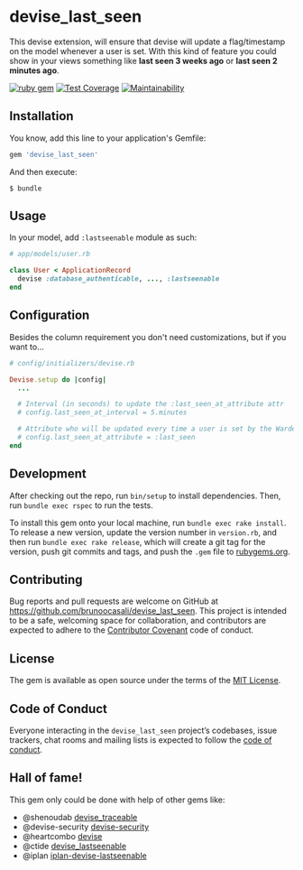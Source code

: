 # devise_last_seen

This devise extension, will ensure that devise will update a flag/timestamp on the model whenever a user is set.
With this kind of feature you could show in your views something like **last seen 3 weeks ago** or **last seen 2 minutes ago**.

[![ruby gem](https://github.com/brunoocasali/devise_last_seen/actions/workflows/gem.yml/badge.svg)](https://github.com/brunoocasali/devise_last_seen/actions/workflows/gem.yml)
[![Test Coverage](https://api.codeclimate.com/v1/badges/056e2b80cbcdb5d7b402/test_coverage)](https://codeclimate.com/github/brunoocasali/devise_last_seen/test_coverage)
[![Maintainability](https://api.codeclimate.com/v1/badges/056e2b80cbcdb5d7b402/maintainability)](https://codeclimate.com/github/brunoocasali/devise_last_seen/maintainability)

## Installation

You know, add this line to your application's Gemfile:

```ruby
gem 'devise_last_seen'
```

And then execute:

    $ bundle

## Usage

In your model, add `:lastseenable` module as such:

```rb
# app/models/user.rb

class User < ApplicationRecord
  devise :database_authenticable, ..., :lastseenable
end
```

## Configuration

Besides the column requirement you don't need customizations, but if you want to...

```rb
# config/initializers/devise.rb

Devise.setup do |config|
  ...

  # Interval (in seconds) to update the :last_seen_at_attribute attr
  # config.last_seen_at_interval = 5.minutes

  # Attribute who will be updated every time a user is set by the Warden's after_save callback
  # config.last_seen_at_attribute = :last_seen
end
```

## Development

After checking out the repo, run `bin/setup` to install dependencies. Then, run `bundle exec rspec` to run the tests. 

To install this gem onto your local machine, run `bundle exec rake install`. 
To release a new version, update the version number in `version.rb`, and then run `bundle exec rake release`, which will create a git tag for the version, push git commits and tags, and push the `.gem` file to [rubygems.org](https://rubygems.org).

## Contributing

Bug reports and pull requests are welcome on GitHub at https://github.com/brunoocasali/devise_last_seen. This project is intended to be a safe, welcoming space for collaboration, and contributors are expected to adhere to the [Contributor Covenant](http://contributor-covenant.org) code of conduct.

## License

The gem is available as open source under the terms of the [MIT License](https://opensource.org/licenses/MIT).

## Code of Conduct

Everyone interacting in the `devise_last_seen` project’s codebases, issue trackers, chat rooms and mailing lists is expected to follow the [code of conduct](https://github.com/[USERNAME]/devise_last_seen/blob/master/CODE_OF_CONDUCT.md).


## Hall of fame!

This gem only could be done with help of other gems like:

- @shenoudab [devise_traceable](https://github.com/shenoudab/devise_traceable)
- @devise-security [devise-security](https://github.com/devise-security/devise-security)
- @heartcombo [devise](https://github.com/heartcombo/devise)
- @ctide [devise_lastseenable](https://github.com/ctide/devise_lastseenable)
- @iplan [iplan-devise-lastseenable](https://github.com/iplan/iplan-devise-lastseenable)
